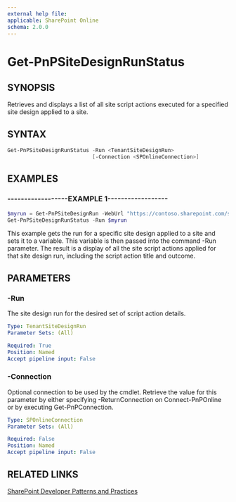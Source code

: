 ```yaml
---
external help file:
applicable: SharePoint Online
schema: 2.0.0
---
```

# Get-PnPSiteDesignRunStatus

## SYNOPSIS
Retrieves and displays a list of all site script actions executed for a specified site design applied to a site.

## SYNTAX 

```powershell
Get-PnPSiteDesignRunStatus -Run <TenantSiteDesignRun>
                           [-Connection <SPOnlineConnection>]
```

## EXAMPLES

### ------------------EXAMPLE 1------------------
```powershell
$myrun = Get-PnPSiteDesignRun -WebUrl "https://contoso.sharepoint.com/sites/project-playbook" -SiteDesignId cefd782e-sean-4814-a68a-b33b116c302f
Get-PnPSiteDesignRunStatus -Run $myrun
```

This example gets the run for a specific site design applied to a site and sets it to a variable. This variable is then passed into the command -Run parameter. The result is a display of all the site script actions applied for that site design run, including the script action title and outcome. 

## PARAMETERS

### -Run
The site design run for the desired set of script action details.

```yaml
Type: TenantSiteDesignRun
Parameter Sets: (All)

Required: True
Position: Named
Accept pipeline input: False
```

### -Connection
Optional connection to be used by the cmdlet. Retrieve the value for this parameter by either specifying -ReturnConnection on Connect-PnPOnline or by executing Get-PnPConnection.

```yaml
Type: SPOnlineConnection
Parameter Sets: (All)

Required: False
Position: Named
Accept pipeline input: False
```

## RELATED LINKS

[SharePoint Developer Patterns and Practices](https://aka.ms/sppnp)